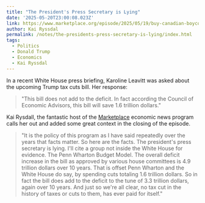 ```yaml
---
title: "The President's Press Secretary is Lying"
date: '2025-05-20T23:00:08.023Z'
link: https://www.marketplace.org/episode/2025/05/19/buy-canadian-boycott-takes-off
author: Kai Ryssdal
permalink: /notes/the-presidents-press-secretary-is-lying/index.html
tags:
  - Politics
  - Donald Trump
  - Economics
  - Kai Ryssdal
---
```

In a recent White House press briefing, Karoline Leavitt was asked about the upcoming Trump tax cuts bill. Her response:

> "This bill does not add to the deficit. In fact according the Council of Economic Advisors, this bill will save 1.6 trillion dollars."

Kai Rysdall, the fantastic host of the [Marketplace](https://www.marketplace.org/) economic news program calls her out and added some great context in the closing of the episode.

> "It is the policy of this program as I have said repeatedly over the years that facts matter. So here are the facts. The president's press secretary is lying. I'll cite a group not inside the White House for evidence. The Penn Wharton Budget Model. The overall deficit increase in the bill as approved by various house committees is 4.9 trillion dollars over 10 years. That is offset Penn Wharton and the White House do say, by spending cuts totaling 1.6 trillion dollars. So in fact the bill does add to the deficit to the tune of 3.3 trillion dollars, again over 10 years. And just so we're all clear, no tax cut in the history of taxes or cuts to them, has ever paid for itself."
